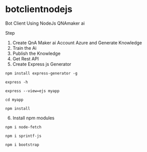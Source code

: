 # botclientnodejs
Bot Client Using NodeJs QNAmaker ai


Step

1. Create QnA Maker ai Account Azure and Generate Knowledge
2. Train the Ai
3. Publish the Knowledge
4. Get Rest API 
5. Create Express js Generator

```
npm install express-generator -g
```

```
express -h
```

```
express --view=ejs myapp
```

```
cd myapp
```

```
npm install
```

6. Install npm modules

```
npm i node-fetch

npm i sprintf-js

npm i bootstrap
```

